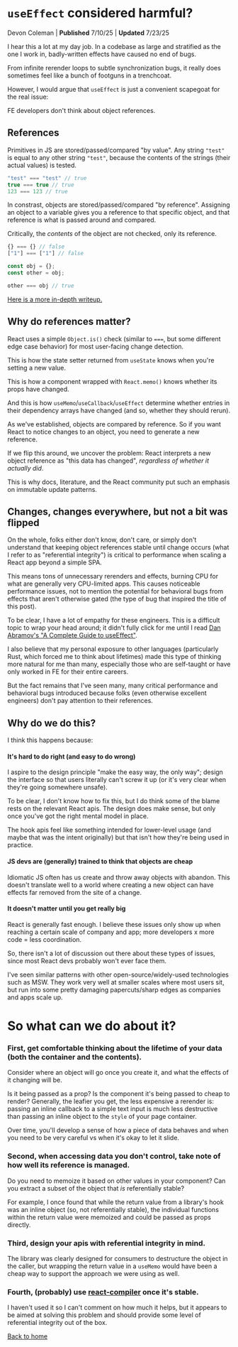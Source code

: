 # `useEffect` considered harmful?

Devon Coleman | **Published** 7/10/25 | **Updated** 7/23/25

I hear this a lot at my day job. In a codebase as large and stratified as the one I work in, badly-written effects have caused no end of bugs.

From infinite rerender loops to subtle synchronization bugs, it really does sometimes feel like a bunch of footguns in a trenchcoat.

However, I would argue that `useEffect` is just a convenient scapegoat for the real issue:

FE developers don't think about object references.

## References

Primitives in JS are stored/passed/compared "by value". Any string `"test"` is equal to any other string `"test"`, because the contents of the strings (their actual values) is tested.

```ts
"test" === "test" // true
true === true // true
123 === 123 // true
```

In constrast, objects are stored/passed/compared "by reference". Assigning an object to a variable gives you a reference to that specific object, and that reference is what is passed around and compared.

Critically, the *contents* of the object are not checked, only its reference.

```ts
{} === {} // false
["1"] === ["1"] // false

const obj = {};
const other = obj;

other === obj // true
```

[Here is a more in-depth writeup.](https://javascript.info/object-copy)

## Why do references matter?

React uses a simple `Object.is()` check (similar to `===`, but some different edge case behavior) for most user-facing change detection.

This is how the state setter returned from `useState` knows when you're setting a new value.

This is how a component wrapped with `React.memo()` knows whether its props have changed.

And this is how `useMemo`/`useCallback`/`useEffect` determine whether entries in their dependency arrays have changed (and so, whether they should rerun).

As we've established, objects are compared by reference. So if you want React to notice changes to an object, you need to generate a new reference.

If we flip this around, we uncover the problem: React interprets a new object reference as "this data has changed", *regardless of whether it actually did*.

This is why docs, literature, and the React community put such an emphasis on immutable update patterns.

## Changes, changes everywhere, but not a bit was flipped

On the whole, folks either don't know, don't care, or simply don't understand that keeping object references stable until change occurs (what I refer to as "referential integrity") is critical to performance when scaling a React app beyond a simple SPA.

This means tons of unnecessary rerenders and effects, burning CPU for what are generally very CPU-limited apps. This causes noticeable performance issues, not to mention the potential for behavioral bugs from effects that aren't otherwise gated (the type of bug that inspired the title of this post).

To be clear, I have a lot of empathy for these engineers. This is a difficult topic to wrap your head around; it didn't fully click for me until I read [Dan Abramov's "A Complete Guide to useEffect"](https://overreacted.io/a-complete-guide-to-useeffect/).

I also believe that my personal exposure to other languages (particularly Rust, which forced me to think about lifetimes) made this type of thinking more natural for me than many, especially those who are self-taught or have only worked in FE for their entire careers.

But the fact remains that I've seen many, many critical performance and behavioral bugs introduced because folks (even otherwise excellent engineers) don't pay attention to their references.

## Why do we do this?

I think this happens because:

#### It's hard to do right (and easy to do wrong)

I aspire to the design principle "make the easy way, the only way"; design the interface so that users literally can't screw it up (or it's very clear when they're going somewhere unsafe).

To be clear, I don't know how to fix this, but I do think some of the blame rests on the relevant React apis. The design does make sense, but only once you've got the right mental model in place.

The hook apis feel like something intended for lower-level usage (and maybe that was the intent originally) but that isn't how they're being used in practice.

#### JS devs are (generally) trained to think that objects are cheap

Idiomatic JS often has us create and throw away objects with abandon. This doesn't translate well to a world where creating a new object can have effects far removed from the site of a change.

#### It doesn't matter until you get really big

React is generally fast enough. I believe these issues only show up when reaching a certain scale of company and app; more developers x more code = less coordination.

So, there isn't a lot of discussion out there about these types of issues, since most React devs probably won't ever face them.

I've seen similar patterns with other open-source/widely-used technologies such as MSW. They work very well at smaller scales where most users sit, but run into some pretty damaging papercuts/sharp edges as companies and apps scale up.

# So what can we do about it?

### **First**, get comfortable thinking about the lifetime of your data (both the container and the contents).

Consider where an object will go once you create it, and what the effects of it changing will be.

Is it being passed as a prop? Is the component it's being passed to cheap to render? Generally, the leafier you get, the less expensive a rerender is: passing an inline callback to a simple text input is much less destructive than passing an inline object to the `style` of your page container.

Over time, you'll develop a sense of how a piece of data behaves and when you need to be very careful vs when it's okay to let it slide.

### **Second**, when accessing data you don't control, take note of how well its reference is managed.

Do you need to memoize it based on other values in your component? Can you extract a subset of the object that *is* referentially stable?

For example, I once found that while the return value from a library's hook was an inline object (so, not referentially stable), the individual functions within the return value were memoized and could be passed as props directly.

### **Third**, design your apis with referential integrity in mind.

The library was clearly designed for consumers to destructure the object in the caller, but wrapping the return value in a `useMemo` would have been a cheap way to support the approach we were using as well.

### **Fourth**, (probably) use [react-compiler](https://react.dev/learn/react-compiler) once it's stable.

I haven't used it so I can't comment on how much it helps, but it appears to be aimed at solving this problem and should provide some level of referential integrity out of the box.

[Back to home](index.md)